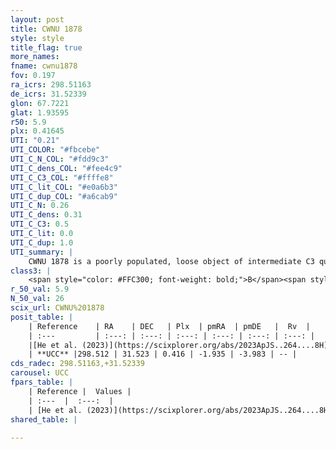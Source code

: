 ```yaml
---
layout: post
title: CWNU 1878
style: style
title_flag: true
more_names: 
fname: cwnu1878
fov: 0.197
ra_icrs: 298.51163
de_icrs: 31.52339
glon: 67.7221
glat: 1.93595
r50: 5.9
plx: 0.41645
UTI: "0.21"
UTI_COLOR: "#fbcebe"
UTI_C_N_COL: "#fdd9c3"
UTI_C_dens_COL: "#fee4c9"
UTI_C_C3_COL: "#ffffe8"
UTI_C_lit_COL: "#e0a6b3"
UTI_C_dup_COL: "#a6cab9"
UTI_C_N: 0.26
UTI_C_dens: 0.31
UTI_C_C3: 0.5
UTI_C_lit: 0.0
UTI_C_dup: 1.0
UTI_summary: |
    CWNU 1878 is a poorly populated, loose object of intermediate C3 quality. It was recently reported in the literature.
class3: |
    <span style="color: #FFC300; font-weight: bold;">B</span><span style="color: #FFC300; font-weight: bold;">B</span>
r_50_val: 5.9
N_50_val: 26
scix_url: CWNU%201878
posit_table: |
    | Reference    | RA    | DEC   | Plx  | pmRA  | pmDE   |  Rv  |
    | :---         | :---: | :---: | :---: | :---: | :---: | :---: |
    |[He et al. (2023)](https://scixplorer.org/abs/2023ApJS..264....8H) | 298.479 | 31.515 | 0.413 | -1.934 | -3.964 | -- |
    | **UCC** |298.512 | 31.523 | 0.416 | -1.935 | -3.983 | -- | 
cds_radec: 298.51163,+31.52339
carousel: UCC
fpars_table: |
    | Reference |  Values |
    | :---  |  :---:  |
    | [He et al. (2023)](https://scixplorer.org/abs/2023ApJS..264....8H) | `A0=2.35, m-M=11.75, logAge=7.4` |
shared_table: |
    
---
```

